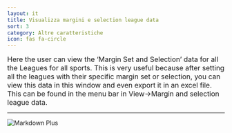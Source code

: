 ```yaml
---
layout: it
title: Visualizza margini e selection league data
sort: 3
category: Altre caratteristiche
icon: fas fa-circle
---
```

<p class="message">
    
</p>

<font size="3">Here the user can view the ‘Margin Set and Selection’ data for all the Leagues for all sports. This is very useful because after setting all the leagues with their specific margin set or selection, you can view this data in this window and even export it in an excel file. This can be found in the menu bar in View->Margin and selection league data.</font> 

---

![Markdown Plus]({{site.baseurl}}/public/images/altre-caratteristiche/marg-sel-league-data.png)


